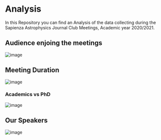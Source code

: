 
# Analysis
In this Repository you can find an Analysis of the data collecting during the Sapienza Astrophysics Journal Club Meetings, Academic year 2020/2021.

## Audience enjoing the meetings

![image](https://user-images.githubusercontent.com/81431176/112676905-55f8a180-8e69-11eb-98a7-4569bc0a3b16.png)

## Meeting Duration

![image](https://user-images.githubusercontent.com/81431176/112676967-6c9ef880-8e69-11eb-8063-a8eb9300e57d.png)

### Academics vs PhD

![image](https://user-images.githubusercontent.com/81431176/112677014-7c1e4180-8e69-11eb-806f-0a0809f9e400.png)

## Our Speakers

![image](https://user-images.githubusercontent.com/81431176/112677042-850f1300-8e69-11eb-9d2d-969a45295455.png)
